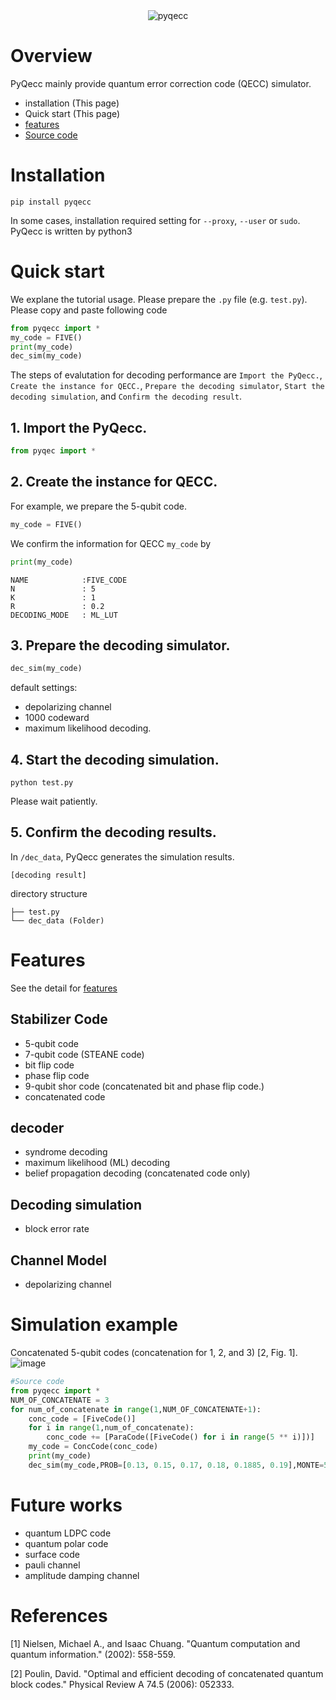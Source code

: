 <div align="center">
<img src="https://user-images.githubusercontent.com/72004949/148183499-1264e40e-7ca8-4f95-8da7-1228fe269d5e.png" alt="pyqecc" title="pyqecc">
</div>

# Overview
PyQecc mainly provide quantum error correction code (QECC) simulator.
- installation (This page)
- Quick start (This page)
- [features](features.md)
- [Source code](https://github.com/papillon-woof/pyqecc)
# Installation

```
pip install pyqecc
```
In some cases, installation required setting for `--proxy`, `--user` or `sudo`. PyQecc is written by python3

# Quick start
We explane the tutorial usage. 
Please prepare the `.py` file (e.g. `test.py`). Please copy and paste following code
```python
from pyqecc import *
my_code = FIVE()
print(my_code)
dec_sim(my_code)
```
The steps of evalutation for decoding performance are `Import the PyQecc.`, `Create the instance for QECC.`, `Prepare the decoding simulator`, `Start the decoding simulation`, and `Confirm the decoding result`.

## 1. Import the PyQecc.
```python
from pyqec import *
```
## 2. Create the instance for QECC.
For example, we prepare the 5-qubit code.
```python
my_code = FIVE()
```
We confirm the information for QECC `my_code` by
```python
print(my_code)
```
```
NAME            :FIVE_CODE
N               : 5
K               : 1
R               : 0.2
DECODING_MODE   : ML_LUT
```

## 3. Prepare the decoding simulator.
```python
dec_sim(my_code)
```
default settings:
- depolarizing channel
- 1000 codeward
- maximum likelihood decoding.

## 4. Start the decoding simulation. 
```
python test.py
```
Please wait patiently. 
## 5. Confirm the decoding results.
In `/dec_data`, PyQecc generates the simulation results.

```
[decoding result]
```

directory structure
```
├── test.py
└── dec_data (Folder)
```

# Features
See the detail for [features](features.md)

## Stabilizer Code
- 5-qubit code
- 7-qubit code (STEANE code)
- bit flip code
- phase flip code
- 9-qubit shor code (concatenated bit and phase flip code.)
- concatenated code

## decoder
- syndrome decoding
- maximum likelihood (ML) decoding
- belief propagation decoding (concatenated code only)

## Decoding simulation
- block error rate

## Channel Model
- depolarizing channel

# Simulation example
Concatenated 5-qubit codes (concatenation for 1, 2, and 3) [2, Fig. 1].  
![image](https://user-images.githubusercontent.com/72004949/148180717-3c523204-3acc-48c6-a736-503b14dece4e.png)
```python
#Source code
from pyqecc import *
NUM_OF_CONCATENATE = 3
for num_of_concatenate in range(1,NUM_OF_CONCATENATE+1):
    conc_code = [FiveCode()]
    for i in range(1,num_of_concatenate):
        conc_code += [ParaCode([FiveCode() for i in range(5 ** i)])]
    my_code = ConcCode(conc_code)
    print(my_code)
    dec_sim(my_code,PROB=[0.13, 0.15, 0.17, 0.18, 0.1885, 0.19],MONTE=5000)
```

# Future works
- quantum LDPC code
- quantum polar code
- surface code
- pauli channel
- amplitude damping channel

# References
[1] Nielsen, Michael A., and Isaac Chuang. "Quantum computation and quantum information." (2002): 558-559.

[2] Poulin, David. "Optimal and efficient decoding of concatenated quantum block codes." Physical Review A 74.5 (2006): 052333.